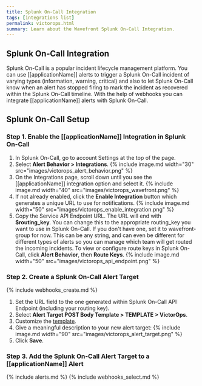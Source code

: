 ```yaml
---
title: Splunk On-Call Integration
tags: [integrations list]
permalink: victorops.html
summary: Learn about the Wavefront Splunk On-Call Integration.
---
```

## Splunk On-Call Integration

Splunk On-Call is a popular incident lifecycle management platform.
You can use [[applicationName]] alerts to trigger a Splunk On-Call incident of varying types (information, warning, critical) and also to let Splunk On-Call know when an alert has stopped firing to mark the incident as recovered within the Splunk On-Call timeline. With the help of webhooks you can integrate [[applicationName]] alerts with Splunk On-Call.
## Splunk On-Call Setup



### Step 1. Enable the [[applicationName]] Integration in Splunk On-Call

1. In Splunk On-Call, go to account Settings at the top of the page.
1. Select **Alert Behavior > Integrations**.
{% include image.md width="30" src="images/victorops_alert_behavior.png" %}
1. On the Integrations page, scroll down until you see the [[applicationName]] integration option and select it.
{% include image.md width="40" src="images/victorops_wavefront.png" %}
1. If not already enabled, click the **Enable Integration** button which generates a unique URL to use for notifications.
{% include image.md width="50" src="images/victorops_enable_integration.png" %}
1. Copy the Service API Endpoint URL. The URL will end with **$routing_key**.  You can change this to the appropriate routing_key you want to use in Splunk On-Call.  If you don't have one, set it to wavefront-group for now.  This can be any string, and can even be different for different types of alerts so you can manage which team will get routed the incoming incidents. To view or configure route keys in Splunk On-Call, click **Alert Behavior**, then **Route Keys**.
{% include image.md width="50" src="images/victorops_api_endpoint.png" %}

### Step 2. Create a Splunk On-Call Alert Target 

{% include webhooks_create.md %}
1. Set the URL field to the one generated within Splunk On-Call API Endpoint (including your routing key).
1. Select **Alert Target POST Body Template > TEMPLATE > VictorOps**.
1. Customize the [template](https://docs.wavefront.com/alert_target_customizing.html).
1. Give a meaningful description to your new alert target:
{% include image.md width="90" src="images/victorops_alert_target.png" %}
1. Click **Save**. 

### Step 3. Add the Splunk On-Call Alert Target to a [[applicationName]] Alert

{% include alerts.md %}
{% include webhooks_select.md %}



